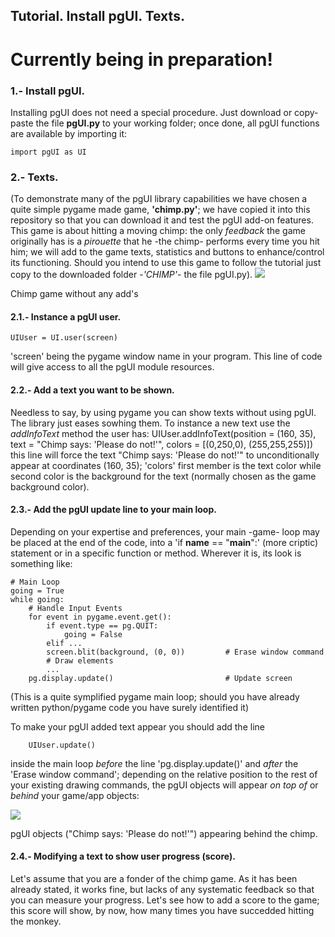 
## Tutorial. Install pgUI. Texts.

# Currently being in preparation!

### 1.- Install pgUI.
Installing pgUI does not need a special procedure. Just download or copy-paste the file **pgUI.py** to your working folder; once done, all pgUI functions are available by importing it:

    import pgUI as UI

### 2.- Texts.
(To demonstrate many of the pgUI library capabilities we have chosen a quite simple pygame made game, **'chimp.py'**; we have copied it into this repository so that you can download it and test the pgUI add-on features. This game is about hitting a moving chimp: the only *feedback* the game originally has is a *pirouette* that he -the chimp- performs every time you hit him; we will add to the game texts, statistics and buttons to enhance/control its functioning. Should you intend to use this game to follow the tutorial just copy to the downloaded folder -*'CHIMP'*- the file pgUI.py).
![](https://user-images.githubusercontent.com/64075009/116851151-32581200-abf2-11eb-957d-5a0d5a2899e9.png)

Chimp game without any add's

#### 2.1.- Instance a pgUI user.
    UIUser = UI.user(screen)                               
'screen' being the pygame window name in your program. This line of code will give access to all the pgUI module resources.

#### 2.2.- Add a text you want to be shown.
Needless to say, by using pygame you can show texts without using pgUI. The library just eases sowhing them.
To instance a new text use the *addInfoText* method the user has:
    UIUser.addInfoText(position = (160, 35),                
                       text = "Chimp says: 'Please do not!'",
                       colors = [(0,250,0), (255,255,255)])
this line will force the text "Chimp says: 'Please do not!'" to unconditionally appear at coordinates (160, 35); 'colors' first member is the text color while second color is the background for the text (normally chosen as the game background color).

#### 2.3.- Add the pgUI update line to your main loop.
Depending on your expertise and preferences, your main -game- loop may be placed at the end of the code, into a 'if __name__ == "__main__":' (more criptic) statement or in a specific function or method. Wherever it is, its look is something like:

    # Main Loop
    going = True
    while going:
        # Handle Input Events
        for event in pygame.event.get():
            if event.type == pg.QUIT:
                going = False
            elif ...
            screen.blit(background, (0, 0))         # Erase window command
            # Draw elements
            ...
        pg.display.update()                         # Update screen
       
(This is a quite symplified pygame main loop; should you have already written python/pygame code you have surely identified it)

To make your pgUI added text appear you should add the line

        UIUser.update()                                     
inside the main loop
 *before* the line 'pg.display.update()' and *after* the 'Erase window command'; depending on the relative position to the rest of your existing drawing commands, the pgUI objects will appear *on top of* or *behind* your game/app objects:
 
![](https://user-images.githubusercontent.com/64075009/116716248-cf8b2e80-a9d7-11eb-906e-8468f1847401.png)

pgUI objects ("Chimp says: 'Please do not!'") appearing behind the chimp.

#### 2.4.- Modifying a text to show user progress (score).
Let's assume that you are a fonder of the chimp game. As it has been already stated, it works fine, but lacks of any systematic feedback so that you can measure your progress. Let's see how to add a score to the game; this score will show, by now, how many times you have succedded hitting the monkey.
